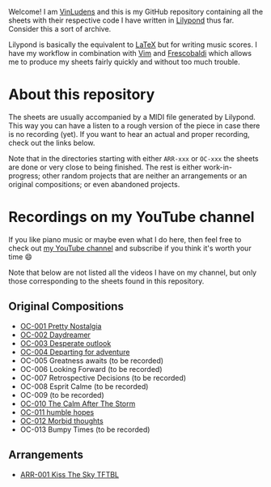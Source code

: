 Welcome! I am [VinLudens](https://www.youtube.com/channel/UCdBt0itOxHS80p_yS5fUELw) and this is my GitHub repository containing all the sheets with their respective code I have written in [Lilypond](http://lilypond.org/) thus far. Consider this a sort of archive.

Lilypond is basically the equivalent to [LaTeX](https://www.latex-project.org/) but for writing music scores. I have my workflow in combination with [Vim](https://github.com/niveK77pur/.vim "my vim configs") and [Frescobaldi](http://www.frescobaldi.org/index.html) which allows me to produce my sheets fairly quickly and without too much trouble.

# About this repository

The sheets are usually accompanied by a MIDI file generated by Lilypond. This way you can have a listen to a rough version of the piece in case there is no recording (yet). If you want to hear an actual and proper recording, check out the links below.

Note that in the directories starting with either `ARR-xxx` or `OC-xxx` the sheets are done or very close to being finished. The rest is either work-in-progress; other random projects that are neither an arrangements or an original compositions; or even abandoned projects. 

# Recordings on my YouTube channel

If you like piano music or maybe even what I do here, then feel free to check out [my YouTube channel](https://www.youtube.com/channel/UCdBt0itOxHS80p_yS5fUELw) and subscribe if you think it's worth your time :smile:

Note that below are not listed all the videos I have on my channel, but only those corresponding to the sheets found in this repository.

## Original Compositions

- [OC-001 Pretty Nostalgia](https://youtu.be/V0jJ3j2m7Oo)
- [OC-002 Daydreamer](https://youtu.be/thI290DK5YI)
- [OC-003 Desperate outlook](https://youtu.be/nijeiKjcjU4)
- [OC-004 Departing for adventure](https://youtu.be/bHGi_Y4HJho)
- OC-005 Greatness awaits (to be recorded)
- OC-006 Looking Forward (to be recorded)
- OC-007 Retrospective Decisions (to be recorded)
- OC-008 Esprit Calme (to be recorded)
- OC-009 (to be recorded)
- [OC-010 The Calm After The Storm](https://youtu.be/OsOJifuqItk)
- [OC-011 humble hopes](https://youtu.be/bFPjuCj_ZB0)
- [OC-012 Morbid thoughts](https://youtu.be/BhO-bKJ2jHc)
- OC-013 Bumpy Times (to be recorded)

## Arrangements

- [ARR-001 Kiss The Sky TFTBL](https://youtu.be/YUVulD8i-EE)
